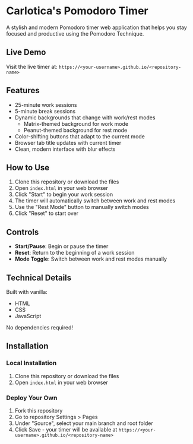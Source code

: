 # Carlotica's Pomodoro Timer

A stylish and modern Pomodoro timer web application that helps you stay focused and productive using the Pomodoro Technique.

## Live Demo

Visit the live timer at: `https://<your-username>.github.io/<repository-name>`

## Features

- 25-minute work sessions
- 5-minute break sessions
- Dynamic backgrounds that change with work/rest modes
  - Matrix-themed background for work mode
  - Peanut-themed background for rest mode
- Color-shifting buttons that adapt to the current mode
- Browser tab title updates with current timer
- Clean, modern interface with blur effects

## How to Use

1. Clone this repository or download the files
2. Open `index.html` in your web browser
3. Click "Start" to begin your work session
4. The timer will automatically switch between work and rest modes
5. Use the "Rest Mode" button to manually switch modes
6. Click "Reset" to start over

## Controls

- **Start/Pause**: Begin or pause the timer
- **Reset**: Return to the beginning of a work session
- **Mode Toggle**: Switch between work and rest modes manually

## Technical Details

Built with vanilla:
- HTML
- CSS
- JavaScript

No dependencies required!

## Installation

### Local Installation
1. Clone this repository or download the files
2. Open `index.html` in your web browser

### Deploy Your Own
1. Fork this repository
2. Go to repository Settings > Pages
3. Under "Source", select your main branch and root folder
4. Click Save - your timer will be available at `https://<your-username>.github.io/<repository-name>`

